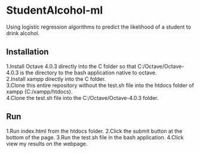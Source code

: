 # StudentAlcohol-ml
Using logistic regression algorithms to predict the likelihood of a student to drink alcohol.
## Installation
1.Install Octave 4.0.3 directly into the C folder so that C:/Octave/Octave-4.0.3 is the directory to the bash application native to octave.<br />
2.Install xampp directly into the C folder.<br />
 3.Clone this entire repository without the test.sh file into the htdocs folder of xampp (C:/xampp/htdocs).<br />
 4.Clone the test.sh file into the C:/Octave/Octave-4.0.3 folder.<br />
## Run
1.Run index.html from the htdocs folder.
2.Click the submit button at the bottom of the page.
3.Run the test.sh file in the bash application.
4.Click view my results on the webpage.
